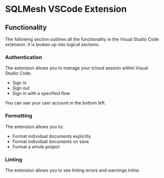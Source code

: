 # SQLMesh VSCode Extension

## Functionality

The following section outlines all the functionality in the Visual Studio Code extension. It is broken up into logical sections.

### Authentication

The extension allows you to manage your tcloud session within Visual Studio Code.

- Sign in
- Sign out
- Sign in with a specified flow

You can see your user account in the bottom left.

### Formatting

The extension allows you to:

- Format individual documents explicitly
- Format individual documents on save
- Format a whole project

### Linting

The extension allows you to see linting errors and warnings inline.
